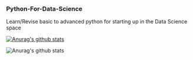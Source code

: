### Python-For-Data-Science

Learn/Revise basic to advanced python for starting up in the Data Science space


[![Anurag's github stats](https://github-readme-stats.vercel.app/api?username=shivambhat)](https://github.com/shivambhat/github-readme-stats)


![Anurag's github stats](https://github-readme-stats.vercel.app/api?username=shivambhat&show_icons=true)
